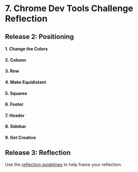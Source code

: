 # 7. Chrome Dev Tools Challenge Reflection

## Release 2: Positioning

#### 1. Change the Colors
<!-- Add the screenshot here -->

#### 2. Column
<!-- Add the screenshot here -->

#### 3. Row
<!-- Add the screenshot here -->

#### 4. Make Equidistant
<!-- Add the screenshot here -->

#### 5. Squares
<!-- Add the screenshot here -->

#### 6. Footer
<!-- Add the screenshot here -->

#### 7. Header
<!-- Add the screenshot here -->

#### 8. Sidebar
<!-- Add the screenshot here -->

#### 9. Get Creative
<!-- Add the screenshot here -->


## Release 3: Reflection
Use the [reflection guidelines](https://github.com/Devbootcamp/phase-0-handbook/blob/master/coding-references/reflection-guidelines.md) to help frame your reflection.
<!-- Remember, reflections should only take about 10-15 minutes to write -->



